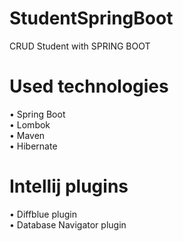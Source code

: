 # StudentSpringBoot
CRUD Student with SPRING BOOT

# Used technologies
&#x2022; Spring Boot<br>
&#x2022; Lombok<br>
&#x2022; Maven<br>
&#x2022; Hibernate<br>

# Intellij plugins
&#x2022; Diffblue plugin<br>
&#x2022; Database Navigator plugin<br>

